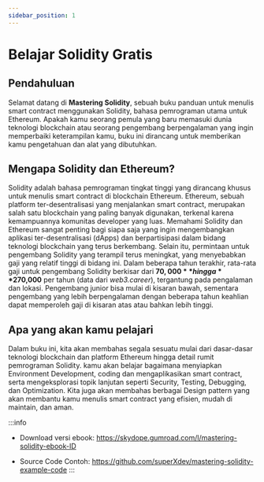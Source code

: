 ```yaml
---
sidebar_position: 1
---
```


# Belajar Solidity Gratis

## Pendahuluan

Selamat datang di **Mastering Solidity**, sebuah buku panduan untuk menulis smart contract menggunakan Solidity, bahasa pemrograman utama untuk Ethereum. Apakah kamu seorang pemula yang baru memasuki dunia teknologi blockchain atau seorang pengembang berpengalaman yang ingin memperbaiki keterampilan kamu, buku ini dirancang untuk memberikan kamu pengetahuan dan alat yang dibutuhkan.

## Mengapa Solidity dan Ethereum?

Solidity adalah bahasa pemrograman tingkat tinggi yang dirancang khusus untuk menulis smart contract di blockchain Ethereum. Ethereum, sebuah platform ter-desentralisasi yang menjalankan smart contract, merupakan salah satu blockchain yang paling banyak digunakan, terkenal karena kemampuannya komunitas developer yang luas. Memahami Solidity dan Ethereum sangat penting bagi siapa saja yang ingin mengembangkan aplikasi ter-desentralisasi (dApps) dan berpartisipasi dalam bidang teknologi blockchain yang terus berkembang.
Selain itu, permintaan untuk pengembang Solidity yang terampil terus meningkat, yang menyebabkan gaji yang relatif tinggi di bidang ini. Dalam beberapa tahun terakhir, rata-rata gaji untuk pengembang Solidity berkisar dari **$70,000** hingga **$270,000** per tahun (data dari _web3.career_), tergantung pada pengalaman dan lokasi. Pengembang junior bisa mulai di kisaran bawah, sementara pengembang yang lebih berpengalaman dengan beberapa tahun keahlian dapat memperoleh gaji di kisaran atas atau bahkan lebih tinggi.

## Apa yang akan kamu pelajari

Dalam buku ini, kita akan membahas segala sesuatu mulai dari dasar-dasar teknologi blockchain dan platform Ethereum hingga detail rumit pemrograman Solidity. kamu akan belajar bagaimana menyiapkan Environment Development, coding dan mengaplikasikan smart contract, serta mengeksplorasi topik lanjutan seperti Security, Testing, Debugging, dan Optimization. Kita juga akan membahas berbagai Design pattern yang akan membantu kamu menulis smart contract yang efisien, mudah di maintain, dan aman.

:::info

-  Download versi ebook: https://skydope.gumroad.com/l/mastering-solidity-ebook-ID

-  Source Code Contoh: https://github.com/superXdev/mastering-solidity-example-code
   :::

